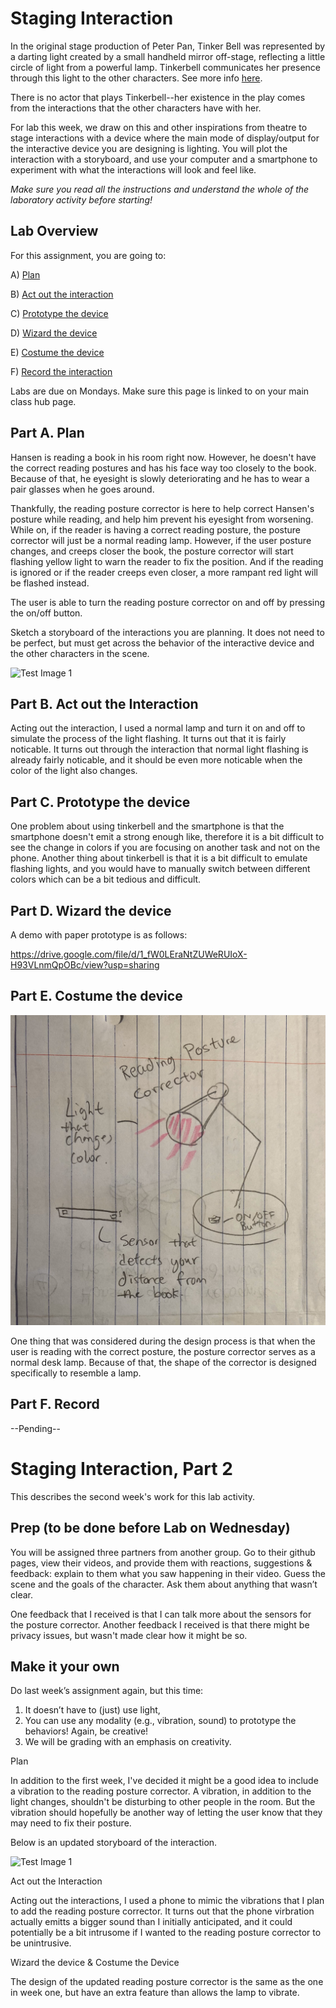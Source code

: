 

# Staging Interaction

In the original stage production of Peter Pan, Tinker Bell was represented by a darting light created by a small handheld mirror off-stage, reflecting a little circle of light from a powerful lamp. Tinkerbell communicates her presence through this light to the other characters. See more info [here](https://en.wikipedia.org/wiki/Tinker_Bell). 

There is no actor that plays Tinkerbell--her existence in the play comes from the interactions that the other characters have with her.

For lab this week, we draw on this and other inspirations from theatre to stage interactions with a device where the main mode of display/output for the interactive device you are designing is lighting. You will plot the interaction with a storyboard, and use your computer and a smartphone to experiment with what the interactions will look and feel like. 

_Make sure you read all the instructions and understand the whole of the laboratory activity before starting!_

## Lab Overview
For this assignment, you are going to:

A) [Plan](#part-a-plan) 

B) [Act out the interaction](#part-b-act-out-the-interaction) 

C) [Prototype the device](#part-c-prototype-the-device)

D) [Wizard the device](#part-d-wizard-the-device) 

E) [Costume the device](#part-e-costume-the-device)

F) [Record the interaction](#part-f-record)

Labs are due on Mondays. Make sure this page is linked to on your main class hub page.

## Part A. Plan 

Hansen is reading a book in his room right now. However, he doesn't have the correct reading postures and has his face way too closely to the book. Because of that, he eyesight is slowly deteriorating and he has to wear a pair glasses when he goes around. 

Thankfully, the reading posture corrector is here to help correct Hansen's posture while reading, and help him prevent his eyesight from worsening. While on, if the reader is having a correct reading posture, the posture corrector will just be a normal reading lamp. However, if the user posture changes, and creeps closer the book, the posture corrector will start flashing yellow light to warn the reader to fix the position. And if the reading is ignored or if the reader creeps even closer, a more rampant red light will be flashed instead.

The user is able to turn the reading posture corrector on and off by pressing the on/off button.

Sketch a storyboard of the interactions you are planning. It does not need to be perfect, but must get across the behavior of the interactive device and the other characters in the scene. 

![Test Image 1](image0%20(5).jpg)

## Part B. Act out the Interaction

Acting out the interaction, I used a normal lamp and turn it on and off to simulate the process of the light flashing. It turns out that it is fairly noticable. It turns out through the interaction that normal light flashing is already fairly noticable, and it should be even more noticable when the color of the light also changes.


## Part C. Prototype the device

One problem about using tinkerbell and the smartphone is that the smartphone doesn't emit a strong enough like, therefore it is a bit difficult to see the change in colors if you are focusing on another task and not on the phone. Another thing about tinkerbell is that it is a bit difficult to emulate flashing lights, and you would have to manually switch between different colors which can be a bit tedious and difficult.


## Part D. Wizard the device
A demo with paper prototype is as follows:

https://drive.google.com/file/d/1_fW0LEraNtZUWeRUIoX-H93VLnmQpOBc/view?usp=sharing


## Part E. Costume the device

![Test Image 2](image0%20(6).jpg)

One thing that was considered during the design process is that when the user is reading with the correct posture, the posture corrector serves as a normal desk lamp. Because of that, the shape of the corrector is designed specifically to resemble a lamp.


## Part F. Record

--Pending--

# Staging Interaction, Part 2 

This describes the second week's work for this lab activity.


## Prep (to be done before Lab on Wednesday)

You will be assigned three partners from another group. Go to their github pages, view their videos, and provide them with reactions, suggestions & feedback: explain to them what you saw happening in their video. Guess the scene and the goals of the character. Ask them about anything that wasn’t clear. 

One feedback that I received is that I can talk more about the sensors for the posture corrector. Another feedback I received is that there might be privacy issues, but wasn't made clear how it might be so.

## Make it your own

Do last week’s assignment again, but this time: 
1) It doesn’t have to (just) use light, 
2) You can use any modality (e.g., vibration, sound) to prototype the behaviors! Again, be creative!
3) We will be grading with an emphasis on creativity. 

Plan

In addition to the first week, I've decided it might be a good idea to include a vibration to the reading posture corrector. A vibration, in addition to the light changes, shouldn't be disturbing to other people in the room. But the vibration should hopefully be another way of letting the user know that they may need to fix their posture.

Below is an updated storyboard of the interaction.

![Test Image 1](image0%20(5).jpg)

Act out the Interaction

Acting out the interactions, I used a phone to mimic the vibrations that I plan to add the reading posture corrector. It turns out that the phone virbration actually emitts a bigger sound than I initially anticipated, and it could potentially be a bit intrusome if I wanted to the reading posture corrector to be unintrusive.

Wizard the device & Costume the Device

The design of the updated reading posture corrector is the same as the one in week one, but have an extra feature than allows the lamp to vibrate.      
